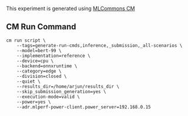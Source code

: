 This experiment is generated using [MLCommons CM](https://github.com/mlcommons/ck)
## CM Run Command
```
cm run script \
	--tags=generate-run-cmds,inference,_submission,_all-scenarios \
	--model=bert-99 \
	--implementation=reference \
	--device=cpu \
	--backend=onnxruntime \
	--category=edge \
	--division=closed \
	--quiet \
	--results_dir=/home/arjun/results_dir \
	--skip_submission_generation=yes \
	--execution-mode=valid \
	--power=yes \
	--adr.mlperf-power-client.power_server=192.168.0.15
```